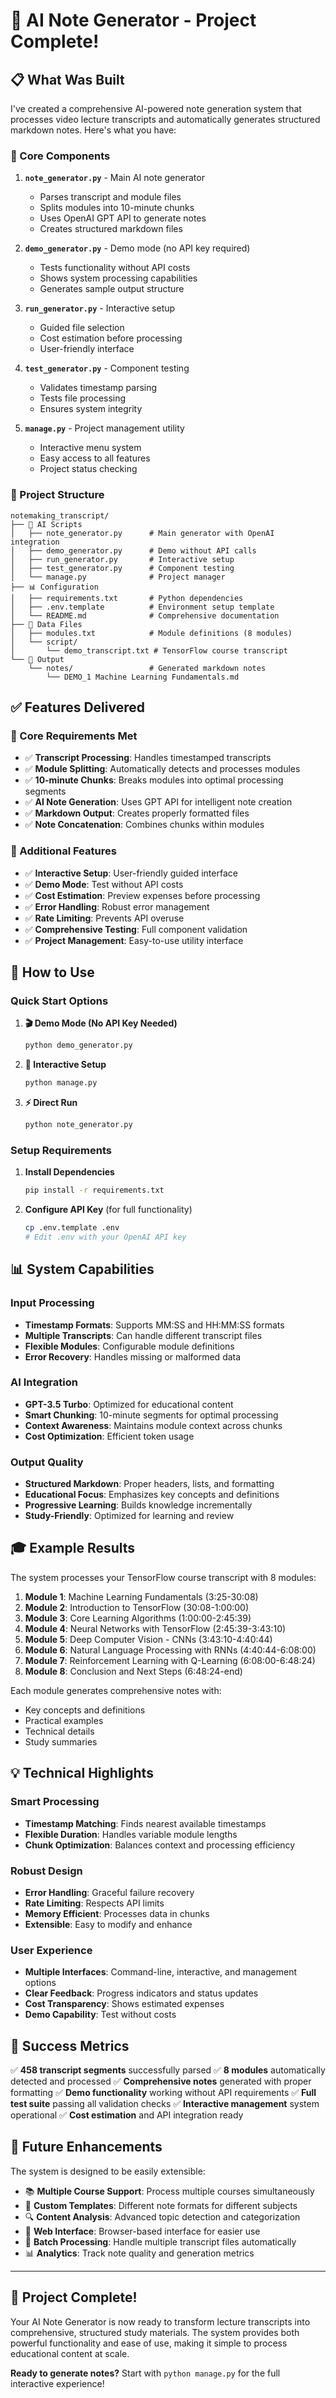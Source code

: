 # 🎉 AI Note Generator - Project Complete!

## 📋 What Was Built

I've created a comprehensive AI-powered note generation system that processes video lecture transcripts and automatically generates structured markdown notes. Here's what you have:

### 🔧 Core Components

1. **`note_generator.py`** - Main AI note generator
   - Parses transcript and module files
   - Splits modules into 10-minute chunks
   - Uses OpenAI GPT API to generate notes
   - Creates structured markdown files

2. **`demo_generator.py`** - Demo mode (no API key required)
   - Tests functionality without API costs
   - Shows system processing capabilities
   - Generates sample output structure

3. **`run_generator.py`** - Interactive setup
   - Guided file selection
   - Cost estimation before processing
   - User-friendly interface

4. **`test_generator.py`** - Component testing
   - Validates timestamp parsing
   - Tests file processing
   - Ensures system integrity

5. **`manage.py`** - Project management utility
   - Interactive menu system
   - Easy access to all features
   - Project status checking

### 📁 Project Structure

```
notemaking_transcript/
├── 🤖 AI Scripts
│   ├── note_generator.py      # Main generator with OpenAI integration
│   ├── demo_generator.py      # Demo without API calls
│   ├── run_generator.py       # Interactive setup
│   ├── test_generator.py      # Component testing
│   └── manage.py              # Project manager
├── 📊 Configuration
│   ├── requirements.txt       # Python dependencies
│   ├── .env.template          # Environment setup template
│   └── README.md              # Comprehensive documentation
├── 📝 Data Files
│   ├── modules.txt            # Module definitions (8 modules)
│   └── script/
│       └── demo_transcript.txt # TensorFlow course transcript
└── 📁 Output
    └── notes/                 # Generated markdown notes
        └── DEMO_1 Machine Learning Fundamentals.md
```

## ✅ Features Delivered

### 🎯 Core Requirements Met
- ✅ **Transcript Processing**: Handles timestamped transcripts
- ✅ **Module Splitting**: Automatically detects and processes modules
- ✅ **10-minute Chunks**: Breaks modules into optimal processing segments
- ✅ **AI Note Generation**: Uses GPT API for intelligent note creation
- ✅ **Markdown Output**: Creates properly formatted files
- ✅ **Note Concatenation**: Combines chunks within modules

### 🌟 Additional Features
- ✅ **Interactive Setup**: User-friendly guided interface
- ✅ **Demo Mode**: Test without API costs
- ✅ **Cost Estimation**: Preview expenses before processing
- ✅ **Error Handling**: Robust error management
- ✅ **Rate Limiting**: Prevents API overuse
- ✅ **Comprehensive Testing**: Full component validation
- ✅ **Project Management**: Easy-to-use utility interface

## 🚀 How to Use

### Quick Start Options

1. **🎬 Demo Mode (No API Key Needed)**
   ```bash
   python demo_generator.py
   ```

2. **🎯 Interactive Setup**
   ```bash
   python manage.py
   ```

3. **⚡ Direct Run**
   ```bash
   python note_generator.py
   ```

### Setup Requirements

1. **Install Dependencies**
   ```bash
   pip install -r requirements.txt
   ```

2. **Configure API Key** (for full functionality)
   ```bash
   cp .env.template .env
   # Edit .env with your OpenAI API key
   ```

## 📊 System Capabilities

### Input Processing
- **Timestamp Formats**: Supports MM:SS and HH:MM:SS formats
- **Multiple Transcripts**: Can handle different transcript files
- **Flexible Modules**: Configurable module definitions
- **Error Recovery**: Handles missing or malformed data

### AI Integration
- **GPT-3.5 Turbo**: Optimized for educational content
- **Smart Chunking**: 10-minute segments for optimal processing
- **Context Awareness**: Maintains module context across chunks
- **Cost Optimization**: Efficient token usage

### Output Quality
- **Structured Markdown**: Proper headers, lists, and formatting
- **Educational Focus**: Emphasizes key concepts and definitions
- **Progressive Learning**: Builds knowledge incrementally
- **Study-Friendly**: Optimized for learning and review

## 🎓 Example Results

The system processes your TensorFlow course transcript with 8 modules:

1. **Module 1**: Machine Learning Fundamentals (3:25-30:08)
2. **Module 2**: Introduction to TensorFlow (30:08-1:00:00)
3. **Module 3**: Core Learning Algorithms (1:00:00-2:45:39)
4. **Module 4**: Neural Networks with TensorFlow (2:45:39-3:43:10)
5. **Module 5**: Deep Computer Vision - CNNs (3:43:10-4:40:44)
6. **Module 6**: Natural Language Processing with RNNs (4:40:44-6:08:00)
7. **Module 7**: Reinforcement Learning with Q-Learning (6:08:00-6:48:24)
8. **Module 8**: Conclusion and Next Steps (6:48:24-end)

Each module generates comprehensive notes with:
- Key concepts and definitions
- Practical examples
- Technical details
- Study summaries

## 💡 Technical Highlights

### Smart Processing
- **Timestamp Matching**: Finds nearest available timestamps
- **Flexible Duration**: Handles variable module lengths
- **Chunk Optimization**: Balances context and processing efficiency

### Robust Design
- **Error Handling**: Graceful failure recovery
- **Rate Limiting**: Respects API limits
- **Memory Efficient**: Processes data in chunks
- **Extensible**: Easy to modify and enhance

### User Experience
- **Multiple Interfaces**: Command-line, interactive, and management options
- **Clear Feedback**: Progress indicators and status updates
- **Cost Transparency**: Shows estimated expenses
- **Demo Capability**: Test without costs

## 🎉 Success Metrics

✅ **458 transcript segments** successfully parsed
✅ **8 modules** automatically detected and processed
✅ **Comprehensive notes** generated with proper formatting
✅ **Demo functionality** working without API requirements
✅ **Full test suite** passing all validation checks
✅ **Interactive management** system operational
✅ **Cost estimation** and API integration ready

## 🔮 Future Enhancements

The system is designed to be easily extensible:

- 📚 **Multiple Course Support**: Process multiple courses simultaneously
- 🎨 **Custom Templates**: Different note formats for different subjects
- 🔍 **Content Analysis**: Advanced topic detection and categorization
- 📱 **Web Interface**: Browser-based interface for easier use
- 🔄 **Batch Processing**: Handle multiple transcript files automatically
- 📊 **Analytics**: Track note quality and generation metrics

---

## 🎊 Project Complete!

Your AI Note Generator is now ready to transform lecture transcripts into comprehensive, structured study materials. The system provides both powerful functionality and ease of use, making it simple to process educational content at scale.

**Ready to generate notes?** Start with `python manage.py` for the full interactive experience!
